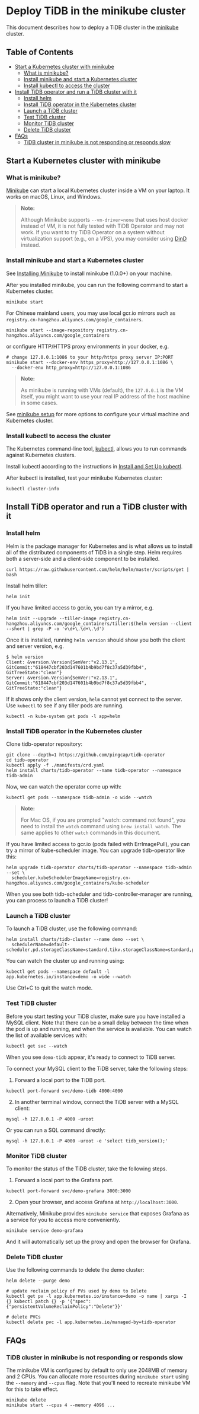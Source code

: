 # Deploy TiDB in the minikube cluster

This document describes how to deploy a TiDB cluster in the [minikube](https://kubernetes.io/docs/setup/minikube/) cluster.

## Table of Contents

- [Start a Kubernetes cluster with minikube](#start-a-kubernetes-cluster-with-minikube)
  * [What is minikube?](#what-is-minikube)
  * [Install minikube and start a Kubernetes cluster](#install-minikube-and-start-a-kubernetes-cluster)
  * [Install kubectl to access the cluster](#install-kubectl-to-access-the-cluster)
- [Install TiDB operator and run a TiDB cluster with it](#install-tidb-operator-and-run-a-tidb-cluster-with-it)
  * [Install helm](#install-helm)
  * [Install TiDB operator in the Kubernetes cluster](#install-tidb-operator-in-the-kubernetes-cluster)
  * [Launch a TiDB cluster](#launch-a-tidb-cluster)
  * [Test TiDB cluster](#test-tidb-cluster)
  * [Monitor TiDB cluster](#monitor-tidb-cluster)
  * [Delete TiDB cluster](#delete-tidb-cluster)
- [FAQs](#faqs)
  * [TiDB cluster in minikube is not responding or responds slow](#tidb-cluster-in-minikube-is-not-responding-or-responds-slow)

## Start a Kubernetes cluster with minikube

### What is minikube?

[Minikube](https://kubernetes.io/docs/setup/minikube/) can start a local
Kubernetes cluster inside a VM on your laptop. It works on macOS, Linux, and
Windows.

> **Note:**
>
> Although Minikube supports `--vm-driver=none` that uses host docker instead of VM, it is not fully tested with TiDB Operator and may not work. If you want to try TiDB Operator on a system without virtualization support (e.g., on a VPS), you may consider using [DinD](local-dind-tutorial.md) instead.

### Install minikube and start a Kubernetes cluster

See [Installing Minikube](https://kubernetes.io/docs/tasks/tools/install-minikube/) to install
minikube (1.0.0+) on your machine.

After you installed minikube, you can run the following command to start a
Kubernetes cluster.

```
minikube start
```

For Chinese mainland users, you may use local gcr.io mirrors such as
`registry.cn-hangzhou.aliyuncs.com/google_containers`.

```
minikube start --image-repository registry.cn-hangzhou.aliyuncs.com/google_containers
```

or configure HTTP/HTTPS proxy environments in your docker, e.g.

```
# change 127.0.0.1:1086 to your http/https proxy server IP:PORT
minikube start --docker-env https_proxy=http://127.0.0.1:1086 \
  --docker-env http_proxy=http://127.0.0.1:1086
```

> **Note:** 
>
> As minikube is running with VMs (default), the `127.0.0.1` is the VM itself, you might want to use your real IP address of the host machine in some cases.

See [minikube setup](https://kubernetes.io/docs/setup/minikube/) for more options to
configure your virtual machine and Kubernetes cluster.

### Install kubectl to access the cluster

The Kubernetes command-line tool,
[kubectl](https://kubernetes.io/docs/user-guide/kubectl/), allows you to run
commands against Kubernetes clusters.

Install kubectl according to the instructions in [Install and Set Up kubectl](https://kubernetes.io/docs/tasks/tools/install-kubectl/).

After kubectl is installed, test your minikube Kubernetes cluster:

```
kubectl cluster-info
```

## Install TiDB operator and run a TiDB cluster with it

### Install helm

Helm is the package manager for Kubernetes and is what allows us to install all of the distributed components of TiDB in a single step. Helm requires both a server-side and a client-side component to be installed.

```
curl https://raw.githubusercontent.com/helm/helm/master/scripts/get | bash
```

Install helm tiller:

```
helm init
```

If you have limited access to gcr.io, you can try a mirror, e.g.

```
helm init --upgrade --tiller-image registry.cn-hangzhou.aliyuncs.com/google_containers/tiller:$(helm version --client --short | grep -P -o 'v\d+\.\d+\.\d')
```

Once it is installed, running `helm version` should show you both the client
and server version, e.g.

```
$ helm version
Client: &version.Version{SemVer:"v2.13.1",
GitCommit:"618447cbf203d147601b4b9bd7f8c37a5d39fbb4", GitTreeState:"clean"}
Server: &version.Version{SemVer:"v2.13.1",
GitCommit:"618447cbf203d147601b4b9bd7f8c37a5d39fbb4", GitTreeState:"clean"}
```

If it shows only the client version, `helm` cannot yet connect to the server. Use
`kubectl` to see if any tiller pods are running.

```
kubectl -n kube-system get pods -l app=helm
```

### Install TiDB operator in the Kubernetes cluster

Clone tidb-operator repository:

```
git clone --depth=1 https://github.com/pingcap/tidb-operator
cd tidb-operator
kubectl apply -f ./manifests/crd.yaml
helm install charts/tidb-operator --name tidb-operator --namespace tidb-admin
```

Now, we can watch the operator come up with:

```
kubectl get pods --namespace tidb-admin -o wide --watch
```
> **Note:**
>
> For Mac OS, if you are prompted "watch: command not found", you need to install the `watch` command using `brew install watch`. The same applies to other `watch` commands in this document.

If you have limited access to gcr.io (pods failed with ErrImagePull), you can
try a mirror of kube-scheduler image. You can upgrade tidb-operator like this:

```
helm upgrade tidb-operator charts/tidb-operator --namespace tidb-admin --set \
  scheduler.kubeSchedulerImageName=registry.cn-hangzhou.aliyuncs.com/google_containers/kube-scheduler
```

When you see both tidb-scheduler and tidb-controller-manager are running, you
can process to launch a TiDB cluster!

### Launch a TiDB cluster

To launch a TiDB cluster, use the following command: 

```
helm install charts/tidb-cluster --name demo --set \
  schedulerName=default-scheduler,pd.storageClassName=standard,tikv.storageClassName=standard,pd.replicas=1,tikv.replicas=1,tidb.replicas=1
```

You can watch the cluster up and running using:

```
kubectl get pods --namespace default -l app.kubernetes.io/instance=demo -o wide --watch
```

Use Ctrl+C to quit the watch mode.

### Test TiDB cluster

Before you start testing your TiDB cluster, make sure you have installed a MySQL client. Note that there can be a small delay between the time when the pod is up and running, and when the service
is available. You can watch the list of available services with:

```
kubectl get svc --watch
```

When you see `demo-tidb` appear, it's ready to connect to TiDB server.

To connect your MySQL client to the TiDB server, take the following steps:

1. Forward a local port to the TiDB port.

```
kubectl port-forward svc/demo-tidb 4000:4000
```

2. In another terminal window, connect the TiDB server with a MySQL client:

```
mysql -h 127.0.0.1 -P 4000 -uroot
```

Or you can run a SQL command directly:

```
mysql -h 127.0.0.1 -P 4000 -uroot -e 'select tidb_version();'
```

### Monitor TiDB cluster

To monitor the status of the TiDB cluster, take the following steps. 

1. Forward a local port to the Grafana port.

```
kubectl port-forward svc/demo-grafana 3000:3000
```

2. Open your browser, and access Grafana at `http://localhost:3000`.

Alternatively, Minikube provides `minikube service` that exposes Grafana as a service for you to access more conveniently. 

```
minikube service demo-grafana
```

And it will automatically set up the proxy and open the browser for Grafana.

### Delete TiDB cluster

Use the following commands to delete the demo cluster:

```
helm delete --purge demo

# update reclaim policy of PVs used by demo to Delete
kubectl get pv -l app.kubernetes.io/instance=demo -o name | xargs -I {} kubectl patch {} -p '{"spec":{"persistentVolumeReclaimPolicy":"Delete"}}'

# delete PVCs
kubectl delete pvc -l app.kubernetes.io/managed-by=tidb-operator
```

## FAQs

### TiDB cluster in minikube is not responding or responds slow

The minikube VM is configured by default to only use 2048MB of memory and 2
CPUs. You can allocate more resources during `minikube start` using the `--memory` and `--cpus` flag.
Note that you'll need to recreate minikube VM for this to take effect.

```
minikube delete
minikube start --cpus 4 --memory 4096 ...
```
